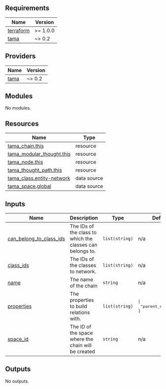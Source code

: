 <!-- BEGIN_TF_DOCS -->
## Requirements

| Name | Version |
|------|---------|
| <a name="requirement_terraform"></a> [terraform](#requirement\_terraform) | >= 1.0.0 |
| <a name="requirement_tama"></a> [tama](#requirement\_tama) | ~> 0.2 |

## Providers

| Name | Version |
|------|---------|
| <a name="provider_tama"></a> [tama](#provider\_tama) | ~> 0.2 |

## Modules

No modules.

## Resources

| Name | Type |
|------|------|
| [tama_chain.this](https://registry.terraform.io/providers/upmaru/tama/latest/docs/resources/chain) | resource |
| [tama_modular_thought.this](https://registry.terraform.io/providers/upmaru/tama/latest/docs/resources/modular_thought) | resource |
| [tama_node.this](https://registry.terraform.io/providers/upmaru/tama/latest/docs/resources/node) | resource |
| [tama_thought_path.this](https://registry.terraform.io/providers/upmaru/tama/latest/docs/resources/thought_path) | resource |
| [tama_class.entity-network](https://registry.terraform.io/providers/upmaru/tama/latest/docs/data-sources/class) | data source |
| [tama_space.global](https://registry.terraform.io/providers/upmaru/tama/latest/docs/data-sources/space) | data source |

## Inputs

| Name | Description | Type | Default | Required |
|------|-------------|------|---------|:--------:|
| <a name="input_can_belong_to_class_ids"></a> [can\_belong\_to\_class\_ids](#input\_can\_belong\_to\_class\_ids) | The IDs of the class to which the classes can belongs to. | `list(string)` | n/a | yes |
| <a name="input_class_ids"></a> [class\_ids](#input\_class\_ids) | The IDs of the classes to network. | `list(string)` | n/a | yes |
| <a name="input_name"></a> [name](#input\_name) | The name of the chain | `string` | n/a | yes |
| <a name="input_properties"></a> [properties](#input\_properties) | The properties to build relations with. | `list(string)` | <pre>[<br/>  "parent_entity_id"<br/>]</pre> | no |
| <a name="input_space_id"></a> [space\_id](#input\_space\_id) | The ID of the space where the chain will be created | `string` | n/a | yes |

## Outputs

No outputs.
<!-- END_TF_DOCS -->